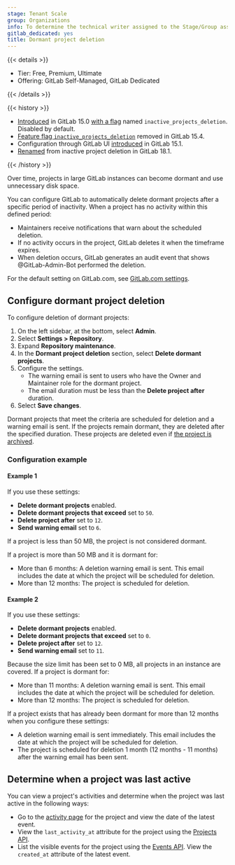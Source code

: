 ```yaml
---
stage: Tenant Scale
group: Organizations
info: To determine the technical writer assigned to the Stage/Group associated with this page, see https://handbook.gitlab.com/handbook/product/ux/technical-writing/#assignments
gitlab_dedicated: yes
title: Dormant project deletion
---
```


{{< details >}}

- Tier: Free, Premium, Ultimate
- Offering: GitLab Self-Managed, GitLab Dedicated

{{< /details >}}

{{< history >}}

- [Introduced](https://gitlab.com/gitlab-org/gitlab/-/merge_requests/85689) in GitLab 15.0 [with a flag](feature_flags.md) named `inactive_projects_deletion`. Disabled by default.
- [Feature flag `inactive_projects_deletion`](https://gitlab.com/gitlab-org/gitlab/-/merge_requests/96803) removed in GitLab 15.4.
- Configuration through GitLab UI [introduced](https://gitlab.com/gitlab-org/gitlab/-/merge_requests/85575) in GitLab 15.1.
- [Renamed](https://gitlab.com/gitlab-org/gitlab/-/work_items/533275) from inactive project deletion in GitLab 18.1.

{{< /history >}}

Over time, projects in large GitLab instances can become dormant and use unnecessary disk space.

You can configure GitLab to automatically delete dormant projects after a specific period of inactivity.
When a project has no activity within this defined period:

- Maintainers receive notifications that warn about the scheduled deletion.
- If no activity occurs in the project, GitLab deletes it when the timeframe expires.
- When deletion occurs, GitLab generates an audit event that shows @GitLab-Admin-Bot performed the deletion.

For the default setting on GitLab.com, see [GitLab.com settings](../user/gitlab_com/_index.md#dormant-project-deletion).

## Configure dormant project deletion

To configure deletion of dormant projects:

1. On the left sidebar, at the bottom, select **Admin**.
1. Select **Settings > Repository**.
1. Expand **Repository maintenance**.
1. In the **Dormant project deletion** section, select **Delete dormant projects**.
1. Configure the settings.
   - The warning email is sent to users who have the Owner and Maintainer role for the dormant project.
   - The email duration must be less than the **Delete project after** duration.
1. Select **Save changes**.

Dormant projects that meet the criteria are scheduled for deletion and a warning email is sent. If the
projects remain dormant, they are deleted after the specified duration. These projects are deleted even if
[the project is archived](../user/project/working_with_projects.md#archive-a-project).

### Configuration example

#### Example 1

If you use these settings:

- **Delete dormant projects** enabled.
- **Delete dormant projects that exceed** set to `50`.
- **Delete project after** set to `12`.
- **Send warning email** set to `6`.

If a project is less than 50 MB, the project is not considered dormant.

If a project is more than 50 MB and it is dormant for:

- More than 6 months: A deletion warning email is sent. This email includes the date at which the project will be scheduled for deletion.
- More than 12 months: The project is scheduled for deletion.

#### Example 2

If you use these settings:

- **Delete dormant projects** enabled.
- **Delete dormant projects that exceed** set to `0`.
- **Delete project after** set to `12`.
- **Send warning email** set to `11`.

Because the size limit has been set to 0 MB, all projects in an instance are covered.
If a project is dormant for:

- More than 11 months: A deletion warning email is sent. This email includes the date at which the project will be scheduled for deletion.
- More than 12 months: The project is scheduled for deletion.

If a project exists that has already been dormant for more than 12 months when you configure these settings:

- A deletion warning email is sent immediately. This email includes the date at which the project will be scheduled for deletion.
- The project is scheduled for deletion 1 month (12 months - 11 months) after the warning email has been sent.

## Determine when a project was last active

You can view a project's activities and determine when the project was last active in the following ways:

- Go to the [activity page](../user/project/working_with_projects.md#view-project-activity) for the project and view
  the date of the latest event.
- View the `last_activity_at` attribute for the project using the [Projects API](../api/projects.md).
- List the visible events for the project using the [Events API](../api/events.md#list-all-visible-events-for-a-project).
  View the `created_at` attribute of the latest event.
